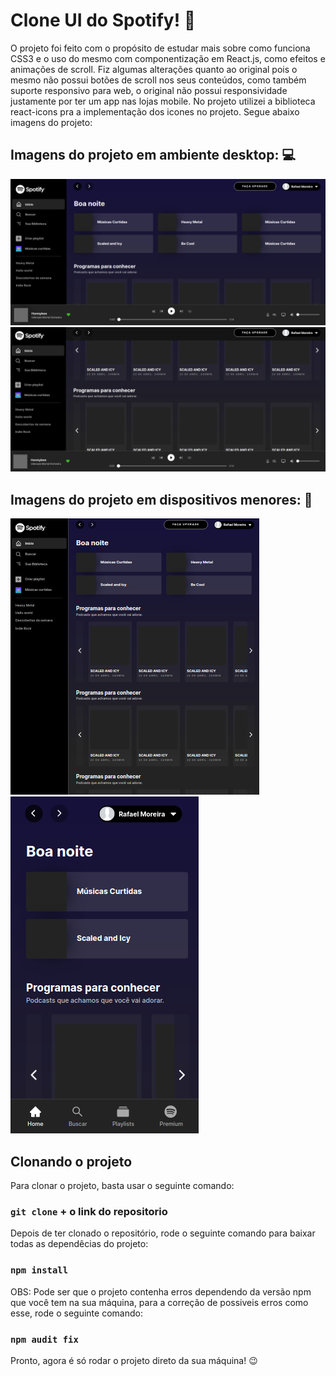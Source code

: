 # Clone UI do Spotify! :musical_note:
O projeto foi feito com o propósito de estudar mais sobre como funciona CSS3 e o uso do mesmo com componentização em React.js, como efeitos e animações de scroll.
Fiz algumas alterações quanto ao original pois o mesmo não possui botões de scroll nos seus conteúdos, como também suporte responsivo para web, o original não possui responsividade justamente por ter um app nas lojas mobile. No projeto utilizei a biblioteca react-icons pra a implementação dos icones no projeto. Segue abaixo imagens do projeto:

## Imagens do projeto em ambiente desktop: :computer:
![](prints/print-desktop1.png)
![](prints/print-desktop2.png)

## Imagens do projeto em dispositivos menores: :iphone:

![](prints/print-mobile1.png)
![](prints/print-mobile2.png)

## Clonando o projeto

Para clonar o projeto, basta usar o seguinte comando:

### `git clone` + o link do repositorio

Depois de ter clonado o repositório, rode o seguinte comando para baixar todas as dependêcias do projeto:

### `npm install`

OBS: Pode ser que o projeto contenha erros dependendo da versão npm que você tem na sua máquina, para a correção de possiveis erros como esse, rode o seguinte comando: 

### `npm audit fix`

Pronto, agora é só rodar o projeto direto da sua máquina! :wink:
